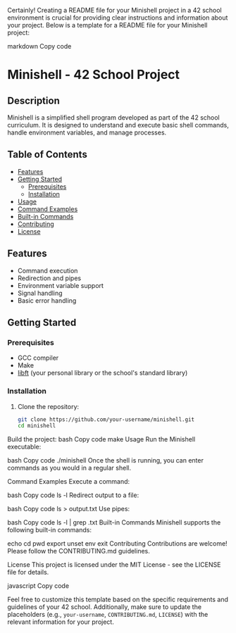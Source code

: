 
Certainly! Creating a README file for your Minishell project in a 42 school environment is crucial for providing clear instructions and information about your project. Below is a template for a README file for your Minishell project:

markdown
Copy code
# Minishell - 42 School Project

## Description
Minishell is a simplified shell program developed as part of the 42 school curriculum. It is designed to understand and execute basic shell commands, handle environment variables, and manage processes.

## Table of Contents
- [Features](#features)
- [Getting Started](#getting-started)
  - [Prerequisites](#prerequisites)
  - [Installation](#installation)
- [Usage](#usage)
- [Command Examples](#command-examples)
- [Built-in Commands](#built-in-commands)
- [Contributing](#contributing)
- [License](#license)

## Features
- Command execution
- Redirection and pipes
- Environment variable support
- Signal handling
- Basic error handling

## Getting Started

### Prerequisites
- GCC compiler
- Make
- [libft](https://github.com/your-username/libft) (your personal library or the school's standard library)

### Installation
1. Clone the repository:
   ```bash
   git clone https://github.com/your-username/minishell.git
   cd minishell
Build the project:
bash
Copy code
make
Usage
Run the Minishell executable:

bash
Copy code
./minishell
Once the shell is running, you can enter commands as you would in a regular shell.

Command Examples
Execute a command:

bash
Copy code
ls -l
Redirect output to a file:

bash
Copy code
ls > output.txt
Use pipes:

bash
Copy code
ls -l | grep .txt
Built-in Commands
Minishell supports the following built-in commands:

echo
cd
pwd
export
unset
env
exit
Contributing
Contributions are welcome! Please follow the CONTRIBUTING.md guidelines.

License
This project is licensed under the MIT License - see the LICENSE file for details.

javascript
Copy code

Feel free to customize this template based on the specific requirements and guidelines of your 42 school. Additionally, make sure to update the placeholders (e.g., `your-username`, `CONTRIBUTING.md`, `LICENSE`) with the relevant information for your project.




